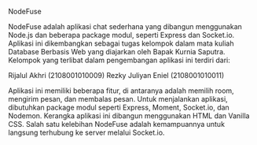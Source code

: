 NodeFuse

NodeFuse adalah aplikasi chat sederhana yang dibangun menggunakan Node.js dan beberapa package modul, seperti Express dan Socket.io. 
Aplikasi ini dikembangkan sebagai tugas kelompok dalam mata kuliah Database Berbasis Web yang diajarkan oleh Bapak Kurnia Saputra. 
Kelompok yang terlibat dalam pengembangan aplikasi ini terdiri dari:

Rijalul Akhri (2108001010009)
Rezky Juliyan Eniel (2108001010011)

Aplikasi ini memiliki beberapa fitur, di antaranya adalah memilih room, mengirim pesan, dan membalas pesan. Untuk menjalankan aplikasi, 
dibutuhkan package modul seperti Express, Moment, Socket.io, dan Nodemon. Kerangka aplikasi ini dibangun menggunakan HTML dan Vanilla CSS. 
Salah satu kelebihan NodeFuse adalah kemampuannya untuk langsung terhubung ke server melalui Socket.io.
